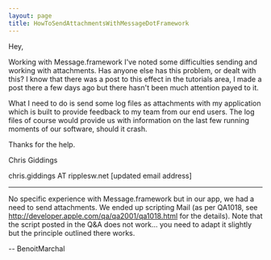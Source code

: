 ```yaml
---
layout: page
title: HowToSendAttachmentsWithMessageDotFramework
---
```


Hey,

Working with Message.framework I've noted some difficulties sending and working with attachments.  Has anyone else has this problem, or dealt with this?  I know that there was a post to this effect in the tutorials area, I made a post there a few days ago but there hasn't been much attention payed to it.

What I need to do is send some log files as attachments with my application which is built to provide feedback to my team from our end users.  The log files of course would provide us with information on the last few running moments of our software, should it crash.

Thanks for the help.

Chris Giddings

chris.giddings AT ripplesw.net
[updated email address]

----

No specific experience with Message.framework but in our app, we had a need to send attachments. We ended up scripting Mail (as per QA1018, see http://developer.apple.com/qa/qa2001/qa1018.html for the details). Note that the script posted in the Q&A does not work... you need to adapt it slightly but the principle outlined there works.

-- BenoitMarchal

